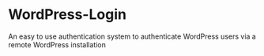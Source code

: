 WordPress-Login
===============

An easy to use authentication system to authenticate WordPress users via a remote WordPress installation